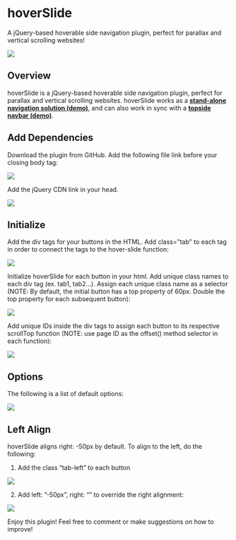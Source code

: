 # hoverSlide
A jQuery-based hoverable side navigation plugin, perfect for parallax and vertical scrolling websites!

<img src="https://github.com/jsfanatik/hoverSlideJS/blob/master/plugin-img/hoverslide-thumbnail.PNG" />

## Overview

hoverSlide is a jQuery-based hoverable side navigation plugin, perfect for parallax and vertical scrolling websites. 
hoverSlide works as a **[stand-alone navigation solution (demo)](https://jsfanatik.github.io/demo.html)**, 
and can also work in sync with a **[topside navbar (demo)](https://jsfanatik.github.io/)**.

## Add Dependencies

Download the plugin from GitHub. Add the following file link before your closing body tag: 

<img src="https://github.com/jsfanatik/hoverSlideJS/blob/master/plugin-img/hoverslide-cdn.PNG" />

Add the jQuery CDN link in your head.
  
<img src="https://github.com/jsfanatik/hoverSlideJS/blob/master/plugin-img/jquery-cdn.PNG" />

## Initialize

Add the div tags for your buttons in the HTML. Add class="tab" to each tag in order to connect the tags to the hover-slide function: 

<img src="https://github.com/jsfanatik/hoverSlideJS/blob/master/plugin-img/div-block.PNG" />

Initialize hoverSlide for each button in your html. Add unique class names to each div tag (ex. tab1, tab2...). Assign each unique class name as a selector (NOTE: By default, the initial button has a top property of 60px. Double the top property for each subsequent button):

<img src="https://github.com/jsfanatik/hoverSlideJS/blob/master/plugin-img/initialize.PNG" />


Add unique IDs inside the div tags to assign each button to its respective scrollTop function (NOTE: use page ID as the offset() method selector in each function):

<img src="https://github.com/jsfanatik/hoverSlideJS/blob/master/plugin-img/scrollTop.PNG" />

## Options

The following is a list of default options:

<img src="https://github.com/jsfanatik/hoverSlideJS/blob/master/plugin-img/options.PNG" />

## Left Align

hoverSlide aligns right: -50px by default. To align to the left, do the following:

1. Add the class “tab-left” to each button

<img src="https://github.com/jsfanatik/hoverSlideJS/blob/master/plugin-img/left-align-html.PNG" />

2. Add left: ”-50px”, right: “” to override the right alignment: 

<img src="https://github.com/jsfanatik/hoverSlideJS/blob/master/plugin-img/left-align.PNG" />

Enjoy this plugin! Feel free to comment or make suggestions on how to improve!
